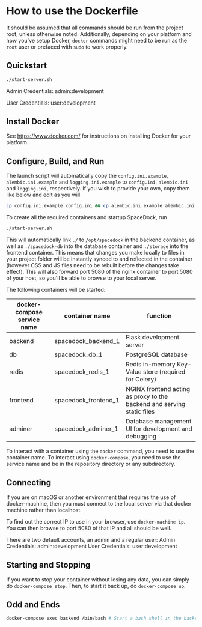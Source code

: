 # How to use the Dockerfile

It should be assumed that all commands should be run from the project root, unless otherwise noted.
Additionally, depending on your platform and how you've setup Docker, `docker` commands might need to be run as the `root` user or prefaced with `sudo` to work properly.

## Quickstart

```sh
./start-server.sh
```

Admin Credentials: admin:development

User Credentials: user:development

## Install Docker

See <https://www.docker.com/> for instructions on installing Docker for your platform.

## Configure, Build, and Run

The launch script will automatically copy the `config.ini.example`, `alembic.ini.example` and `logging.ini.example` to `config.ini`, `alembic.ini` and `logging.ini`, respectively.
If you wish to provide your own, copy them like below and edit as you will.

```sh
cp config.ini.example config.ini && cp alembic.ini.example alembic.ini && cp logging.ini.example logging.ini
```

To create all the required containers and startup SpaceDock, run

```sh
./start-server.sh
```

This will automatically link `./` to `/opt/spacedock` in the backend container, as well as `./spacedock-db` into the database container and `./storage` into the frontend container.
This means that changes you make locally to files in your project folder will be instantly synced to and reflected in the container (however CSS and JS files need to be rebuilt before the changes take effect).
This will also forward port 5080 of the nginx container to port 5080 of your host, so you'll be able to browse to your local server.

The following containers will be started:

| docker-compose service name | container name | function |
| --------------------------- | -------------- | -------- |
| backend              | spacedock_backend_1   | Flask development server |
| db                   | spacedock_db_1        | PostgreSQL database |
| redis                | spacedock_redis_1     | Redis in-memory Key-Value store (required for Celery) |
| frontend             | spacedock_frontend_1  | NGINX frontend acting as proxy to the backend and serving static files |
| adminer              | spacedock_adminer_1   | Database management UI for development and debugging |

To interact with a container using the `docker` command, you need to use the container name.
To interact using `docker-compose`, you need to use the service name and be in the repository directory or any subdirectory.

## Connecting

If you are on macOS or another environment that requires the use of docker-machine, then you must connect to the local server via that docker machine rather than localhost.

To find out the correct IP to use in your browser, use `docker-machine ip`. You can then browse to port 5080 of that IP and all should be well.

There are two default accounts, an admin and a regular user:
Admin Credentials: admin:development
User Credentials: user:development

## Starting and Stopping

If you want to stop your container without losing any data, you can simply do `docker-compose stop`.
Then, to start it back up, do `docker-compose up`.

## Odd and Ends

```sh
docker-compose exec backend /bin/bash # Start a bash shell in the backend container
```
